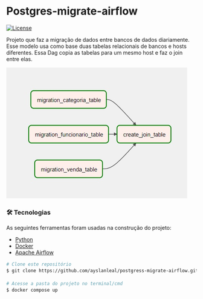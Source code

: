 # Postgres-migrate-airflow

[![License](https://img.shields.io/badge/License-Apache_2.0-blue.svg)](https://opensource.org/licenses/Apache-2.0)

Projeto que faz a migração de dados entre bancos de dados diariamente.  Esse modelo usa como base duas tabelas relacionais de bancos e hosts diferentes. Essa Dag copia as tabelas para um mesmo host e faz o join entre elas.

![DAG Final](./dag.jpg)

### 🛠 Tecnologias

As seguintes ferramentas foram usadas na construção do projeto:

- [Python](https://www.python.org/)
- [Docker](https://www.docker.com/)
- [Apache Airflow](https://airflow.apache.org/)

```bash
# Clone este repositório
$ git clone https://github.com/ayslanleal/postgress-migrate-airflow.git

# Acesse a pasta do projeto no terminal/cmd
$ docker compose up

```



